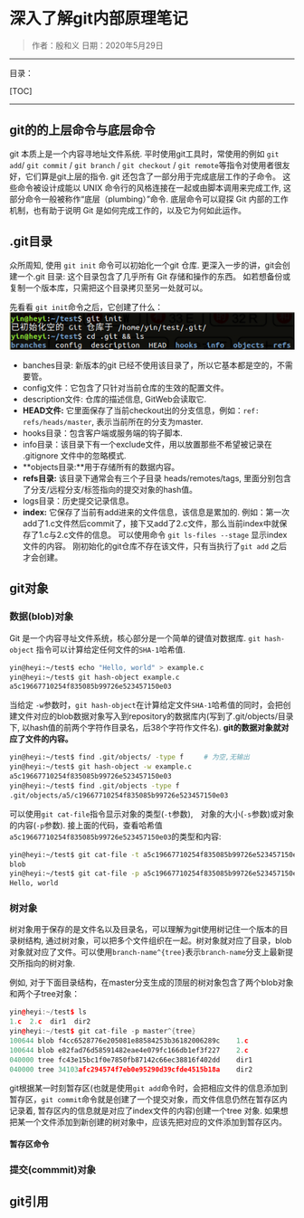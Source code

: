 # 深入了解git内部原理笔记

> 作者：殷和义
> 日期：2020年5月29日

----

目录：

[TOC]

----

## git的的上层命令与底层命令

git 本质上是一个内容寻地址文件系统. 平时使用git工具时，常使用的例如 `git add`/ `git commit` / `git branch` / `git checkout` / `git remote`等指令对使用者很友好，它们算是git上层的指令.
git 还包含了一部分用于完成底层工作的子命令。 这些命令被设计成能以 UNIX 命令行的风格连接在一起或由脚本调用来完成工作, 这部分命令一般被称作“底层（plumbing）”命令. 底层命令可以窥探 Git 内部的工作机制，也有助于说明 Git 是如何完成工作的，以及它为何如此运作。

## .git目录

众所周知, 使用 `git init` 命令可以初始化一个git 仓库. 更深入一步的讲，git会创建一个.git 目录: 这个目录包含了几乎所有 Git 存储和操作的东西。 如若想备份或复制一个版本库，只需把这个目录拷贝至另一处就可以。 

先看看 `git init`命令之后，它创建了什么：
![git init后的目录结构](git目录结构.png)

- banches目录: 新版本的git 已经不使用该目录了，所以它基本都是空的，不需要管。
- config文件：它包含了只针对当前仓库的生效的配置文件。
- description文件: 仓库的描述信息, GitWeb会读取它.
- **HEAD文件:** 它里面保存了当前checkout出的分支信息，例如：`ref: refs/heads/master`, 表示当前所在的分支为master.
- hooks目录：包含客户端或服务端的钩子脚本.
- info目录：该目录下有一个exclude文件，用以放置那些不希望被记录在 .gitignore 文件中的忽略模式.
- **objects目录:**用于存储所有的数据内容。
- **refs目录:** 该目录下通常会有三个子目录 heads/remotes/tags, 里面分别包含了分支/远程分支/标签指向的提交对象的hash值。
- logs目录：历史提交记录信息。
- **index:** 它保存了当前有add进来的文件信息，该信息是累加的. 例如：第一次add了1.c文件然后commit了，接下又add了2.c文件，那么当前index中就保存了1.c与2.c文件的信息。 可以使用命令 `git ls-files --stage` 显示index文件的内容。 刚初始化的git仓库不存在该文件，只有当执行了`git add` 之后才会创建。

##  git对象

### 数据(blob)对象

Git 是一个内容寻址文件系统，核心部分是一个简单的键值对数据库.  `git hash-object` 指令可以计算给定任何文件的`SHA-1`哈希值.

````bash
yin@heyi:~/test$ echo "Hello, world" > example.c
yin@heyi:~/test$ git hash-object example.c
a5c19667710254f835085b99726e523457150e03
````

当给定 `-w`参数时，`git hash-object`在计算给定文件`SHA-1`哈希值的同时，会把创建文件对应的blob数据对象写入到repository的数据库内(写到了.git/objects/目录下, 以hash值的前两个字符作目录名，后38个字符作文件名).  **git的数据对象就对应了文件的内容。**

````bash
yin@heyi:~/test$ find .git/objects/ -type f     # 为空,无输出
yin@heyi:~/test$ git hash-object -w example.c
a5c19667710254f835085b99726e523457150e03
yin@heyi:~/test$ find .git/objects -type f
.git/objects/a5/c19667710254f835085b99726e523457150e03
````

可以使用`git cat-file`指令显示对象的类型(`-t`参数),　对象的大小(`-s`参数)或对象的内容(`-p`参数). 接上面的代码，查看哈希值`a5c19667710254f835085b99726e523457150e03`的类型和内容:

````bash
yin@heyi:~/test$ git cat-file -t a5c19667710254f835085b99726e523457150e03
blob
yin@heyi:~/test$ git cat-file -p a5c19667710254f835085b99726e523457150e03
Hello, world
````

### 树对象

树对象用于保存的是文件名以及目录名，可以理解为git使用树记住一个版本的目录树结构, 通过树对象，可以把多个文件组织在一起。树对象就对应了目录，blob对象就对应了文件。可以使用`branch-name^{tree}`表示`branch-name`分支上最新提交所指向的树对象.

例如, 对于下面目录结构，在master分支生成的顶层的树对象包含了两个blob对象和两个子tree对象：
````c++
yin@heyi:~/test$ ls
1.c  2.c  dir1  dir2
yin@heyi:~/test$ git cat-file -p master^{tree}
100644 blob f4cc6528776e205081e88584253b36182006289c	1.c
100644 blob e82fad76d58591482eae4e079fc166db1ef3f227	2.c
040000 tree fc43e15bc1f0e7850fb87142c66ec38816f402dd	dir1
040000 tree 34103afc294574f7eb0e95290d39cfde4515b18a	dir2
````

git根据某一时刻暂存区(也就是使用`git add`命令时，会把相应文件的信息添加到暂存区，`git commit`命令就是创建了一个提交对象，而文件信息仍然在暂存区内记录着, 暂存区内的信息就是对应了index文件的内容)创建一个tree 对象. 如果想把某一个文件添加到新创建的树对象中，应该先把对应的文件添加到暂存区内。

#### 暂存区命令

### 提交(commmit)对象

## git引用


